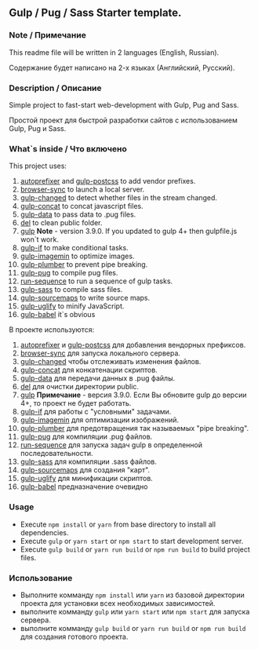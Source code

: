 ## Gulp / Pug / Sass Starter template.

### Note / Примечание

This readme file will be written in 2 languages (English, Russian).

Содержание будет написано на 2-х языках (Английский, Русский).

### Description / Описание

Simple project to fast-start web-development with Gulp, Pug and Sass.

Простой проект для быстрой разработки сайтов с использованием Gulp, Pug и Sass.

### What`s inside / Что включено

This project uses:

1. [autoprefixer](https://github.com/postcss/autoprefixer) and [gulp-postcss](https://github.com/postcss/gulp-postcss) to add vendor prefixes.
2. [browser-sync](https://github.com/browsersync/browser-sync) to launch a local server.
3. [gulp-changed](https://github.com/sindresorhus/gulp-changed#readme) to detect whether files in the stream changed.
4. [gulp-concat](https://github.com/gulp-community/gulp-concat) to concat javascript files.
5. [gulp-data](https://github.com/colynb/gulp-data) to pass data to .pug files.
6. [del](https://github.com/sindresorhus/del) to clean public folder.
7. [gulp]() **Note** - version 3.9.0. If you updated to gulp 4+ then gulpfile.js won`t work.
8. [gulp-if](https://github.com/robrich/gulp-if) to make conditional tasks.
9. [gulp-imagemin](https://github.com/sindresorhus/gulp-imagemin) to optimize images.
10. [gulp-plumber](https://github.com/floatdrop/gulp-plumber) to prevent pipe breaking.
11. [gulp-pug](https://github.com/jamen/gulp-pug) to compile pug files.
12. [run-sequence](https://github.com/OverZealous/run-sequence) to run a sequence of gulp tasks.
13. [gulp-sass](https://github.com/dlmanning/gulp-sass) to compile sass files.
14. [gulp-sourcemaps](https://github.com/gulp-sourcemaps/gulp-sourcemaps) to write source maps.
15. [gulp-uglify](https://github.com/terinjokes/gulp-uglify/) to minify JavaScript.
16. [gulp-babel](https://github.com/babel/gulp-babel) it`s obvious

В проекте используются:

1. [autoprefixer](https://github.com/postcss/autoprefixer) и [gulp-postcss](https://github.com/postcss/gulp-postcss) для добавления вендорных префиксов.
2. [browser-sync](https://github.com/browsersync/browser-sync) для запуска локального сервера.
3. [gulp-changed](https://github.com/sindresorhus/gulp-changed#readme) чтобы отслеживать изменения файлов.
4. [gulp-concat](https://github.com/gulp-community/gulp-concat) для конкатенации скриптов.
5. [gulp-data](https://github.com/colynb/gulp-data) для передачи данных в .pug файлы.
6. [del](https://github.com/sindresorhus/del) для очистки директории public.
7. [gulp]() **Примечание** - версия 3.9.0. Если Вы обновите gulp до версии 4+, то проект не будет работать.
8. [gulp-if](https://github.com/robrich/gulp-if) для работы с "условными" задачами.
9. [gulp-imagemin](https://github.com/sindresorhus/gulp-imagemin) для оптимизации изображений.
10. [gulp-plumber](https://github.com/floatdrop/gulp-plumber) для предотвращения так называемых "pipe breaking".
11. [gulp-pug](https://github.com/jamen/gulp-pug) для компиляции .pug файлов.
12. [run-sequence](https://github.com/OverZealous/run-sequence) для запуска задач gulp в определенной последовательности.
13. [gulp-sass](https://github.com/dlmanning/gulp-sass) для компиляции .sass файлов.
14. [gulp-sourcemaps](https://github.com/gulp-sourcemaps/gulp-sourcemaps) для создания "карт".
15. [gulp-uglify](https://github.com/terinjokes/gulp-uglify/) для минификации скриптов.
16. [gulp-babel](https://github.com/babel/gulp-babel) предназначение очевидно

### Usage
- Execute `npm install` or `yarn` from base directory to install all dependencies.
- Execute `gulp` or `yarn start` or `npm start` to start development server.
- Execute `gulp build` or `yarn run build` or `npm run build` to build project files.

### Использование
- Выполните комманду `npm install` или `yarn` из базовой директории проекта для установки всех необходимых зависимостей.
- выполните комманду `gulp` или `yarn start` или `npm start` для запуска сервера.
- выполните комманду `gulp build` or `yarn run build` or `npm run build` для создания готового проекта.